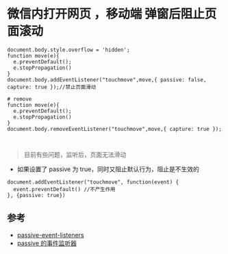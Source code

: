 # 微信内打开网页 ，移动端 弹窗后阻止页面滚动


```
document.body.style.overflow = 'hidden';
function move(e){
  e.preventDefault();
  e.stopPropagation()
}
document.body.addEventListener("touchmove",move,{ passive: false, capture: true });//禁止页面滑动

# remove
function move(e){
  e.preventDefault();
  e.stopPropagation()
}
document.body.removeEventListener("touchmove",move,{ capture: true });



```

>目前有些问题，监听后，页面无法滑动

- 如果设置了 passive 为 true，同时又阻止默认行为，阻止是不生效的
```
document.addEventListener("touchmove", function(event) {
  event.preventDefault() //不产生作用
}, {passive: true})
```


## 参考
- [passive-event-listeners](https://developers.google.com/web/tools/lighthouse/audits/passive-event-listeners?hl=zh-cn)
- [passive 的事件监听器](https://www.cnblogs.com/ziyunfei/p/5545439.html)
